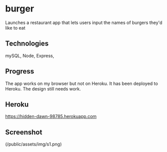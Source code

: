 # burger
Launches a restaurant app that lets users input the names of burgers they'd like to eat

## Technologies
mySQL, Node, Express,

## Progress
The app works on my browser but not on Heroku. It has been deployed to Heroku.
The design still needs work.

## Heroku
https://hidden-dawn-98785.herokuapp.com

## Screenshot

(/public/assets/img/s1.png)

